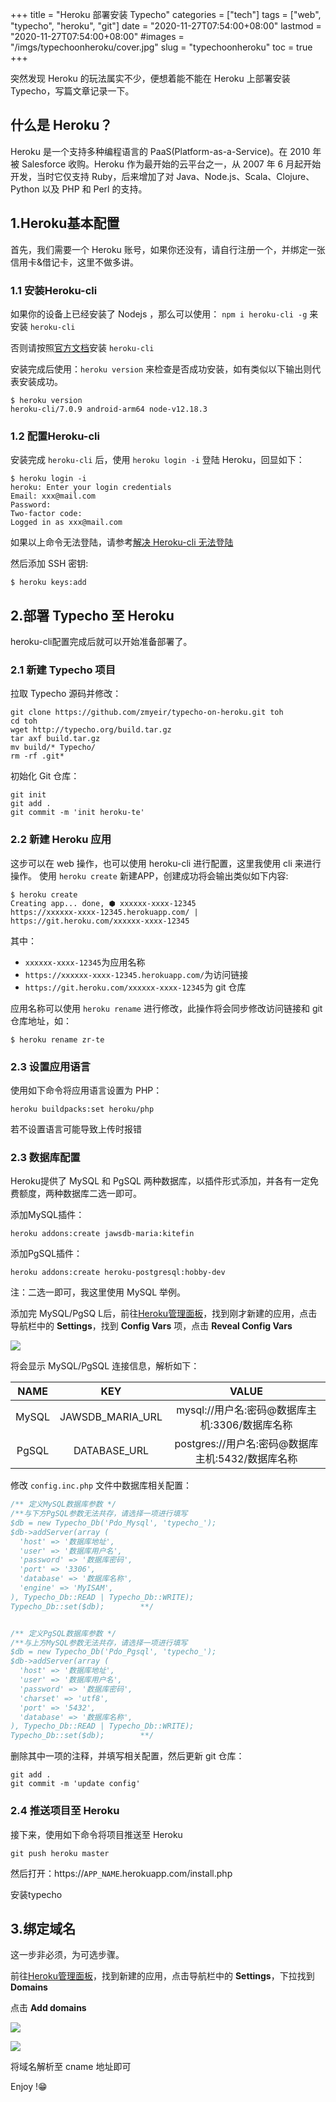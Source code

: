 +++
title = "Heroku 部署安装 Typecho"
categories = ["tech"]
tags = ["web", "typecho", "heroku", "git"]
date = "2020-11-27T07:54:00+08:00"
lastmod = "2020-11-27T07:54:00+08:00"
#images = "/imgs/typechoonheroku/cover.jpg"
slug = "typechoonheroku"
toc = true
+++

突然发现 Heroku 的玩法属实不少，便想着能不能在 Heroku 上部署安装 Typecho，写篇文章记录一下。

<!--more-->

## 什么是 Heroku？

Heroku 是一个支持多种编程语言的 PaaS(Platform-as-a-Service)。在 2010 年被 Salesforce 收购。Heroku 作为最开始的云平台之一，从 2007 年 6 月起开始开发，当时它仅支持 Ruby，后来增加了对 Java、Node.js、Scala、Clojure、Python 以及 PHP 和 Perl 的支持。

## 1.Heroku基本配置

首先，我们需要一个 Heroku 账号，如果你还没有，请自行注册一个，并绑定一张信用卡&借记卡，这里不做多讲。

### 1.1 安装Heroku-cli

如果你的设备上已经安装了 Nodejs ，那么可以使用： `npm i heroku-cli -g` 来安装 `heroku-cli`

否则请按照[官方文档](https://devcenter.heroku.com/articles/heroku-cli)安装 `heroku-cli`

安装完成后使用：`heroku version` 来检查是否成功安装，如有类似以下输出则代表安装成功。

```shell
$ heroku version
heroku-cli/7.0.9 android-arm64 node-v12.18.3
```

### 1.2 配置Heroku-cli

安装完成 `heroku-cli` 后，使用 `heroku login -i` 登陆 Heroku，回显如下：

```shell
$ heroku login -i
heroku: Enter your login credentials
Email: xxx@mail.com
Password: 
Two-factor code: 
Logged in as xxx@mail.com
```

如果以上命令无法登陆，请参考[解决 Heroku-cli 无法登陆](/posts/herokuclilogin/)

然后添加 SSH 密钥:

```shell
$ heroku keys:add
```

## 2.部署 Typecho 至 Heroku

heroku-cli配置完成后就可以开始准备部署了。

### 2.1 新建 Typecho 项目

拉取 Typecho 源码并修改：

```shell
git clone https://github.com/zmyeir/typecho-on-heroku.git toh
cd toh
wget http://typecho.org/build.tar.gz
tar axf build.tar.gz
mv build/* Typecho/
rm -rf .git*
```

初始化 Git 仓库：

```shell
git init
git add .
git commit -m 'init heroku-te'
```

### 2.2 新建 Heroku 应用

这步可以在 web 操作，也可以使用 heroku-cli 进行配置，这里我使用 cli 来进行操作。
使用 `heroku create` 新建APP，创建成功将会输出类似如下内容:

```shell
$ heroku create
Creating app... done, ⬢ xxxxxx-xxxx-12345
https://xxxxxx-xxxx-12345.herokuapp.com/ | https://git.heroku.com/xxxxxx-xxxx-12345
```

其中：

- `xxxxxx-xxxx-12345`为应用名称
- `https://xxxxxx-xxxx-12345.herokuapp.com/`为访问链接
- `https://git.heroku.com/xxxxxx-xxxx-12345`为 git 仓库

应用名称可以使用 `heroku rename` 进行修改，此操作将会同步修改访问链接和 git 仓库地址，如：

```shell
$ heroku rename zr-te
```

### 2.3 设置应用语言

使用如下命令将应用语言设置为 PHP：

```shell
heroku buildpacks:set heroku/php
```

若不设置语言可能导致上传时报错

### 2.3 数据库配置

Heroku提供了 MySQL 和 PgSQL 两种数据库，以插件形式添加，并各有一定免费额度，两种数据库二选一即可。

添加MySQL插件：

```shell
heroku addons:create jawsdb-maria:kitefin
```

添加PgSQL插件：

```shell
heroku addons:create heroku-postgresql:hobby-dev
```

注：二选一即可，我这里使用 MySQL 举例。

添加完 MySQL/PgSQ L后，前往[Heroku管理面板](https://dashboard.heroku.com/apps)，找到刚才新建的应用，点击导航栏中的 **Settings**，找到 **Config Vars**  项，点击 **Reveal Config Vars**

![](/imgs/typechoonheroku/configvars.jpg)

将会显示 MySQL/PgSQL 连接信息，解析如下：

| NAME | KEY | VALUE |
|:----:|:----:|:----:|
|   MySQL   |   JAWSDB_MARIA_URL   |   mysql://用户名:密码@数据库主机:3306/数据库名称   |
|   PgSQL   |   DATABASE_URL   |   postgres://用户名:密码@数据库主机:5432/数据库名称   |

修改 `config.inc.php` 文件中数据库相关配置：

```php
/** 定义MySQL数据库参数 */
/**与下方PgSQL参数无法共存，请选择一项进行填写
$db = new Typecho_Db('Pdo_Mysql', 'typecho_');
$db->addServer(array (
  'host' => '数据库地址',
  'user' => '数据库用户名',
  'password' => '数据库密码',                                           'charset' => 'utf8mb4',
  'port' => '3306',
  'database' => '数据库名称',
  'engine' => 'MyISAM',
), Typecho_Db::READ | Typecho_Db::WRITE);
Typecho_Db::set($db);        **/


/** 定义PgSQL数据库参数 */
/**与上方MySQL参数无法共存，请选择一项进行填写
$db = new Typecho_Db('Pdo_Pgsql', 'typecho_');
$db->addServer(array (
  'host' => '数据库地址',
  'user' => '数据库用户名',
  'password' => '数据库密码',
  'charset' => 'utf8',
  'port' => '5432',
  'database' => '数据库名称',
), Typecho_Db::READ | Typecho_Db::WRITE);
Typecho_Db::set($db);        **/
```

删除其中一项的注释，并填写相关配置，然后更新 git 仓库：

```shell
git add .
git commit -m 'update config'
```

### 2.4 推送项目至 Heroku

接下来，使用如下命令将项目推送至 Heroku

```shell
git push heroku master
```

然后打开：https://`APP_NAME`.herokuapp.com/install.php

安装typecho

## 3.绑定域名

这一步非必须，为可选步骤。

前往[Heroku管理面板](https://dashboard.heroku.com/apps)，找到新建的应用，点击导航栏中的 **Settings**，下拉找到 **Domains**

点击 **Add domains**

![](/imgs/typechoonheroku/addom.jpg)

![](/imgs/typechoonheroku/editdom.jpg)

将域名解析至 cname 地址即可

Enjoy !😁

